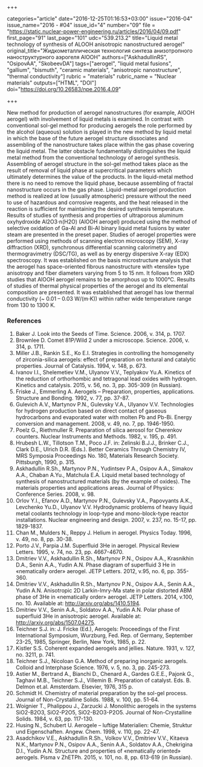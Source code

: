 +++

categories="article"
date="2016-12-25T01:16:53+03:00"
issue="2016-04"
issue_name="2016 - #04"
issue_id="4"
number="09"
file = "https://static.nuclear-power-engineering.ru/articles/2016/04/09.pdf"
first_page="91"
last_page="101"
udc="539.213.2"
title="Liquid metal technology of synthesis of ALOOH anisotropic nanostructured aerogel"
original_title="Жидкометаллическая технология синтеза анизотропного наноструктурного аэрогеля AlOOH"
authors=["AskhadullinRS", "OsipovAA", "SkobeevDA"]
tags=["aerogel", "liquid metal fusions", "gallium", "bismuth", "ceramic materials", "anisotropic nanostructure", "thermal conductivity"]
rubric = "materials"
rubric_name = "Nuclear materials"
outputs=["HTML", "DOI"]
doi="https://doi.org/10.26583/npe.2016.4.09"

+++

New method for production of aerogel nanostructures (for example, AlOOH aerogel) with involvement of liquid metals is examined. In contrast with conventional sol-gel method for producing aerogels the role performed by the alcohol (aqueous) solution is played in the new method by liquid metal in which the base of the future aerogel structure dissociates and assembling of the nanostructure takes place within the gas phase covering the liquid metal. The latter obstacle fundamentally distinguishes the liquid metal method from the conventional technology of aerogel synthesis. Assembling of aerogel structure in the sol-gel method takes place as the result of removal of liquid phase at supercritical parameters which ultimately determines the value of the products. In the liquid-metal method there is no need to remove the liquid phase, because assembling of fractal nanostructure occurs in the gas phase. Liquid-metal aerogel production method is realized at low (usually atmospheric) pressure without the need to use of hazardous and corrosive reagents, and the heat released in the reaction is sufficient for maintaining the desired synthesis temperature. Results of studies of synthesis and properties of ultraporous aluminum oxyhydroxide  Al2O3⋅n(H2O) (AlOOH aerogel) produced using the method of selective oxidation of Ga-Al and Bi-Al binary liquid metal fusions by water steam are presented in the preset paper. Studies of aerogel properties were performed using methods of scanning electron microscopy (SEM), X-ray diffraction (XRD), synchronous differential scanning calorimetry and thermogravimetry (DSC/TG), as well as by energy dispersive X-ray (EDX) spectroscopy. It was established on the basis microstructure analysis that the aerogel has space-oriented fibrous nanostructure with «tensile» type anisotropy and fiber diameters varying from 5 to 15 nm. It follows from XRD studies that AlOOH aerogel remains to be amorphous up to 1000°С. Results of studies of thermal physical properties of the aerogel and its elemental composition are presented. It was established that aerogel has low thermal conductivity (~ 0.01 – 0.03 W/(m⋅K)) within rather wide temperature range from 130 to 1300 K.

### References

1. Baker J. Look into the Seeds of Time. Science. 2006, v. 314, p. 1707.
2. Brownlee D. Comet 81P/Wild 2 under a microscope. Science. 2006, v. 314, p. 1711.
3. Miller J.B., Rankin S.E., Ko E.I. Strategies in controlling the homogeneity of zirconia-silica aerogels: effect of preparation on textural and catalytic properties. Journal of Catalysis. 1994, v. 148, p. 673.
4. Ivanov I.I., Shelemetiev V.M., Ulyanov V.V., Teplyakov Yu.A. Kinetics of the reduction of orthorhombic and tetragonal lead oxides with hydrogen. Kinetics and catalysis. 2015, v. 56, no. 3, pp. 305-309 (in Russian).
5. Friske J., Emmerling A. Aerogels – Preparation, properties, applications. Structure and Bonding. 1992, v. 77, pp. 37-87.
6. Gulevich A.V., Martynov P.N., Gulevsky V.A., Ulyanov V.V. Technologies for hydrogen production based on direct contact of gaseous hydrocarbons and evaporated water with molten Pb and Pb-Bi. Energy conversion and management. 2008, v. 49, no. 7, pp. 1946-1950.
7. Poelz G., Riethmuller R. Preparation of silica aerosol for Cherenkov counters. Nuclear Instruments and Methods. 1982, v. 195, p. 491.
8. Hrubesh L.W., Tillotson T.M., Poco J.F. in: Zelinski B.J.J., Brinker C.J., Clark D.E., Ulrich D.R. (Eds.). Better Ceramics Through Chemistry IV, MRS Symposia Proceedings No. 180, Materials Research Society. Pittsburgh, 1990, p. 315.
9. Askhadullin R.Sh., Martynov P.N., Yudintsev P.A., Osipov A.A., Simakov A.A., Chaban A.Yu., Matchula E.A. Liquid metal based technology of synthesis of nanostructured materials (by the example of oxides). The materials properties and applications areas. Journal of Physics: Conference Series. 2008, v. 98.
10. Orlov Y.I., Efanov A.D., Martynov P.N., Gulevsky V.A., Papovyants A.K., Levchenko Yu.D., Ulyanov V.V. Hydrodynamic problems of heavy liquid metal coolants technology in loop-type and mono-block-type reactor installations. Nuclear engineering and design. 2007, v. 237, no. 15-17, pp. 1829-1837.
11. Chan M., Mulders N., Reppy J. Helium in aerogel. Physics Today. 1996, v. 49, no. 8, pp. 30-38.
12. Porto J.V., Parpia J.M. Superfluid 3He in aerogel. Physical Review Letters. 1995, v. 74, no. 23, pp. 4667-4670.
13. Dmitriev V.V., Askhadullin R.Sh., Martynov P.N., Osipov A.A., Krasnikhin D.A., Senin A.A., Yudin A.N. Phase diagram of superfluid 3 He in «nematically order» aerogel. JETP Letters. 2012, v.95, no. 6, pp. 355-360.
14. Dmitriev V.V., Askhadullin R.Sh., Martynov P.N., Osipov A.A., Senin A.A., Yudin A.N. Anisotropic 2D Larkin-Imry-Ma state in polar distorted ABM phase of 3He in «nematically order» aerogel. JETP Letters. 2014, v.100, no. 10. Available at: http://arxiv.org/abs/1410.5194.
15. Dmitriev V.V., Senin A.A., Soldatov A.A., Yudin A.N. Polar phase of superfluid 3He in anisotropic aerogel. Available at: http://arxiv.org/abs/1507.04275.
16. Teichner S.J. in: J. Fricke (Ed.), Aerogels: Proceedings of the First International Symposium, Wurzburg, Fed. Rep. of Germany, September 23-25, 1985, Springer, Berlin, New York, 1985, p. 22.
17. Kistler S.S. Coherent expanded aerogels and jellies. Nature. 1931, v. 127, no. 3211, p. 741.
18. Teichner S.J., Nicoloan G.A. Method of preparing inorganic aerogels. Colloid and Interphase Science. 1976, v. 5, no. 3, pp. 245-273.
19. Astier M., Bertrand A., Bianchi D., Chenard A., Gardes G.E.E., Pajonk G., Taghavi M.B., Teichner S.J., Villemin B. Preparation of catalyst. Eds. B. Delmon et.al. Amsterdam. Elsevier, 1976, 315 p.
20. Schmidt H. Chemistry of material preparation by the sol-gel process. Journal of Non-Crystalline Solids. 1988, v. 100, pp. 51-64.
21. Woignier T., Phalippou J., Zarzucki J. Monolithic aerogels in the systems SiO2-B2O3, SiO2-P2O5, SiO2-B2O3-P2O5. Journal of Non-Crystalline Solids. 1984, v. 63, pp. 117-130.
22. Husing N., Schubert U. Aerogele – luftige Materialien: Chemie, Struktur und Eigenschaften. Angew. Chem. 1998, v. 110, pp. 22-47.
23. Asadchikov V.E., Askhadullin R.Sh., Volkov V.V., Dmitriev V.V., Kitaeva N.K., Martynov P.N., Osipov A.A., Senin A.A., Soldatov A.A., Chekrigina D.I., Yudin A.N. Structure and properties of «nematically oriented» aerogels. Pisma v ZhETPh. 2015, v. 101, no. 8, pp. 613-619 (in Russian).